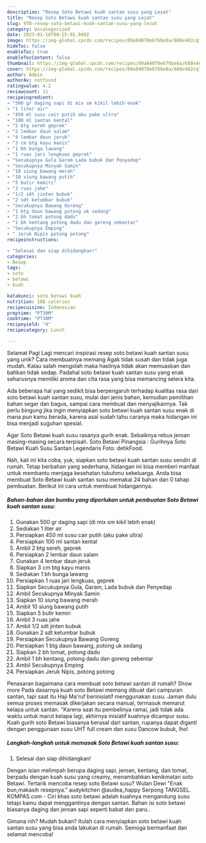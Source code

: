 ```yaml
---
description: "Resep Soto Betawi kuah santan susu yang Lezat"
title: "Resep Soto Betawi kuah santan susu yang Lezat"
slug: 978-resep-soto-betawi-kuah-santan-susu-yang-lezat
category: Uncategorized
date: 2023-01-16T00:55:01.040Z
image: https://img-global.cpcdn.com/recipes/09a84078e676be8a/680x482cq70/soto-betawi-kuah-santan-susu-foto-resep-utama.jpg
hideToc: false
enableToc: true
enableTocContent: false
thumbnail: https://img-global.cpcdn.com/recipes/09a84078e676be8a/680x482cq70/soto-betawi-kuah-santan-susu-foto-resep-utama.jpg
cover: https://img-global.cpcdn.com/recipes/09a84078e676be8a/680x482cq70/soto-betawi-kuah-santan-susu-foto-resep-utama.jpg
author: Admin
authorAv: notfound
ratingvalue: 4.2
reviewcount: 11
recipeingredient:
- "500 gr daging sapi di mix sm kikil lebih enak"
- "1 liter air"
- "450 ml susu cair putih aku pake ultra"
- "100 ml santan kental"
- "2 btg sereh geprek"
- "2 lembar daun salam"
- "4 lembar daun jeruk"
- "3 cm btg kayu manis"
- "1 bh bunga lawang"
- "1 ruas jari lengkuas geprek"
- "Secukupnya Gula Garam Lada bubuk dan Penyedap"
- "Secukupnya Minyak Samin"
- "10 siung bawang merah"
- "10 siung bawang putih"
- "5 butir kemiri"
- "3 ruas jahe"
- "1/2 sdt jinten bubuk"
- "2 sdt ketumbar bubuk"
- "Secukupnya Bawang Goreng"
- "1 btg daun bawang potong uk sedang"
- "2 bh tomat potong dadu"
- "1 bh kentang potong dadu dan goreng sebentar"
- "Secukupnya Emping"
- " Jeruk Nipis potong potong"
recipeinstructions:

- "Selesai dan siap dihidangkan!"
categories:
- Resep
tags:
- soto
- betawi
- kuah

katakunci: soto betawi kuah 
nutrition: 180 calories
recipecuisine: Indonesian
preptime: "PT39M"
cooktime: "PT30M"
recipeyield: "4"
recipecategory: Lunch

---
```



Selamat Pagi Lagi mencari inspirasi resep soto betawi kuah santan susu yang unik? Cara membuatnya memang Agak tidak susah dan tidak juga mudah. Kalau salah mengolah maka hasilnya tidak akan memuaskan dan bahkan tidak sedap. Padahal soto betawi kuah santan susu yang enak seharusnya memiliki aroma dan cita rasa yang bisa memancing selera kita.


Ada beberapa hal yang sedikit bisa berpengaruh terhadap kualitas rasa dari soto betawi kuah santan susu, mulai dari jenis bahan, kemudian pemilihan bahan segar dan bagus, sampai cara membuat dan menyajikannya. Tak perlu bingung jika ingin menyiapkan soto betawi kuah santan susu enak di mana pun kamu berada, karena asal sudah tahu caranya maka hidangan ini bisa menjadi suguhan spesial.

Agar Soto Betawi kuah susu rasanya gurih enak. Sebaiknya rebus jeroan masing-masing secara terpisah. Soto Betawi Pinangsia : Gurihnya Soto Betawi Kuah Susu Santan Legendaris Foto: detikFood.


Nah, kali ini kita coba, yuk, siapkan soto betawi kuah santan susu sendiri di rumah. Tetap berbahan yang sederhana, hidangan ini bisa memberi manfaat untuk membantu menjaga kesehatan tubuhmu sekeluarga. Anda bisa membuat Soto Betawi kuah santan susu memakai 24 bahan dan 0 tahap pembuatan. Berikut ini cara untuk membuat hidangannya.

<!--inarticleads1-->

##### Bahan-bahan dan bumbu yang diperlukan untuk pembuatan Soto Betawi kuah santan susu:

1. Gunakan 500 gr daging sapi (di mix sm kikil lebih enak)
1. Sediakan 1 liter air
1. Persiapkan 450 ml susu cair putih (aku pake ultra)
1. Persiapkan 100 ml santan kental
1. Ambil 2 btg sereh, geprek
1. Persiapkan 2 lembar daun salam
1. Gunakan 4 lembar daun jeruk
1. Siapkan 3 cm btg kayu manis
1. Sediakan 1 bh bunga lawang
1. Persiapkan 1 ruas jari lengkuas, geprek
1. Siapkan Secukupnya Gula, Garam, Lada bubuk dan Penyedap
1. Ambil Secukupnya Minyak Samin
1. Siapkan 10 siung bawang merah
1. Ambil 10 siung bawang putih
1. Siapkan 5 butir kemiri
1. Ambil 3 ruas jahe
1. Ambil 1/2 sdt jinten bubuk
1. Gunakan 2 sdt ketumbar bubuk
1. Persiapkan Secukupnya Bawang Goreng
1. Persiapkan 1 btg daun bawang, potong uk sedang
1. Siapkan 2 bh tomat, potong dadu
1. Ambil 1 bh kentang, potong dadu dan goreng sebentar
1. Ambil Secukupnya Emping
1. Persiapkan  Jeruk Nipis, potong potong


Penasaran bagaimana cara membuat soto betawi santan di rumah? Show more Pada dasarnya kuah soto Betawi memang dibuat dari campuran santan, tapi saat itu Haji Ma&#39;ruf berinisiatif menggunakan susu. Jaman dulu semua proses memasak dikerjakan secara manual, termasuk memarut kelapa untuk santan. &#34;Karena saat itu pembelinya ramai, jadi tidak ada waktu untuk marut kelapa lagi, akhirnya inisiatif kuahnya dicampur susu. Kuah gurih soto Betawi biasanya berasal dari santan, rupanya dapat diganti dengan penggunaan susu UHT full cream dan susu Dancow bubuk, lho! 

<!--inarticleads2-->

##### Langkah-langkah untuk memasak Soto Betawi kuah santan susu:


1. Selesai dan siap dihidangkan!

Dengan isian melimpah berupa daging sapi, jeroan, kentang, dan tomat, berpadu dengan kuah susu yang creamy, menambahkan kenikmatan soto Betawi. Tertarik mencoba resep soto Betawi susu? Wulan Dewi &#34;Enak bun,makasih resepnya.&#34; audykitchen @audea_happy Serpong TANGSEL. KOMPAS.com - Ciri khas soto betawi adalah kuahnya mengandung susu tetapi kamu dapat menggantinya dengan santan. Bahan isi soto betawi biasanya daging dan jeroan sapi seperti babat dan paru.. 

Gimana nih? Mudah bukan? Itulah cara menyiapkan soto betawi kuah santan susu yang bisa anda lakukan di rumah. Semoga bermanfaat dan selamat mencoba!
